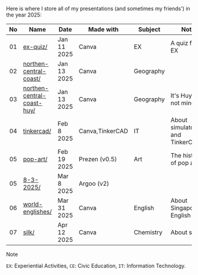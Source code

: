 Here is where I store all of my presentations (and sometimes my friends') in the year 2025:

| No  | Name                                                        | Date        | Made with     | Subject     | Note                            |
| :-: | ----------------------------------------------------------- | ----------- | ------------- | ----------- | ------------------------------- |
| 01  | [ex-quiz/](./2025/ex-quiz)                                  | Jan 11 2025 | Canva         | EX          | A quiz for EX                   |
| 02  | [northen-central-coast/](./2025/northen-central-coast)      | Jan 13 2025 | Canva         | Geography   |                                 |
| 03  |[northen-central-coast-huy/](./2025/northen-central-coast-huy)|Jan 13 2025 | Canva         | Geography   | It's Huy's, not mine:)          |
| 04  | [tinkercad/](./2025/tinkercad)                              | Feb 8 2025  |Canva,TinkerCAD| IT          | About simulators and TinkerCAD  |
| 05  | [pop-art/](./2025/pop-art)                                  | Feb 19 2025 | Prezen (v0.5) | Art         | The history of pop art          |
| 05  | [8-3-2025/](./2025/8-3-2025)                                | Mar 8 2025  | Argoo (v2)    |             |                                 |
| 06  | [world-englishes/](./2025/world-englishes)                  | Mar 31 2025 | Canva         | English     | About Singaporean English       |
| 07  | [silk/](./2025/silk)                                        | Apr 12 2025 | Canva         | Chemistry   | About silk           |

> [!NOTE]
> `EX`: Experiential Activities, `CE`: Civic Education, `IT`: Information Technology.
